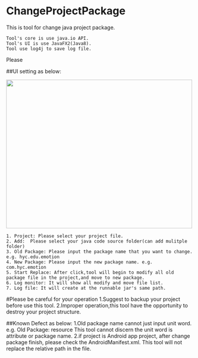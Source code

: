 # ChangeProjectPackage
This is tool for change java project package.

    Tool's core is use java.io API.
    Tool's UI is use JavaFX2(Java8).
    Tool use log4j to save log file.

Please 

##UI setting as below:

<img src="https://lh6.googleusercontent.com/-456_xns1tWw/VUXJCJabGJI/AAAAAAAADcg/vsCfzJaX5Gc/w1062-h1080-no/changePackageUI.jpg" width="500" height="400">

    1. Project: Please select your project file.
    2. Add:  Please select your java code source folder(can add mulitple folder)
    3. Old Package: Please input the package name that you want to change. e.g. hyc.edu.emotion
    4. New Package: Please input the new package name. e.g. com.hyc.emotion 
    5. Start Replace: After click,tool will begin to modify all old package file in the project,and move to new package. 
    6. Log monitor: It will show all modify and move file list.
    7. Log file: It will create at the runnable jar's same path.
      
#Please be careful for your operation
    1.Suggest to backup your project before use this tool.
    2.Improper operation,this tool have the opportunity to destroy your project structure.

##Known Defect as below:
    1.Old package name cannot just input unit word. e.g. Old Package: resource
      This tool cannot discern the unit word is attribute or package name.
    2.if project is Android app project, after change package finish, please check the AndroidManifest.xml.
      This tool will not replace the relative path in the file.
